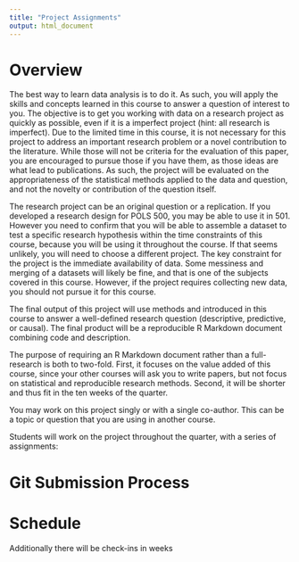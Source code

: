 ```yaml
---
title: "Project Assignments"
output: html_document
---
```


# Overview

The best way to learn data analysis is to do it. 
As such, you will apply the  skills and concepts learned in this course to answer a question of interest to you. 
The objective is to get you working with data on a research project as quickly as possible, even if it is a imperfect project (hint: all research is imperfect).
Due to the limited time in this course, it is not necessary for this project to address an important research problem or a novel contribution to the literature.
While those will not be criteria for the evaluation of this paper, you are encouraged to pursue those if you have them, as those ideas are what lead to publications.
As such, the project will be evaluated on the appropriateness of the statistical methods applied to the data and question, and not the novelty or contribution of the question itself.


The research project can be an original question or a replication.
If you developed a research design for POLS 500, you may be able to use it in 501.
However you need to confirm that you will be able to assemble a dataset to test a specific research hypothesis within the time constraints of this course, because you will be using it throughout the course.
If that seems unlikely, you will need to choose a different project.
The key constraint for the project is the immediate availability of data. 
Some messiness and merging of a datasets will likely be fine, and that is one of the subjects covered in this course.
However, if the project requires collecting new data, you should not pursue it for this course.

The final output of this project will use methods and introduced in this course
to answer a well-defined research question (descriptive, predictive, or causal).
The final product will be a reproducible R Markdown document combining code and description.

The purpose of requiring an R Markdown document rather than a full-research is both to two-fold.
First, it focuses on the value added of this course, since your other courses will ask you to write papers, but not focus on statistical and reproducible research methods.
Second, it will be shorter and thus fit in the ten weeks of the quarter.

You may work on this project singly or with a single co-author. 
This can be a topic or question that you are using in another course.

Students will work on the project throughout the quarter, with a series of assignments:

# Git Submission Process

# Schedule

Additionally there will be check-ins in weeks 
